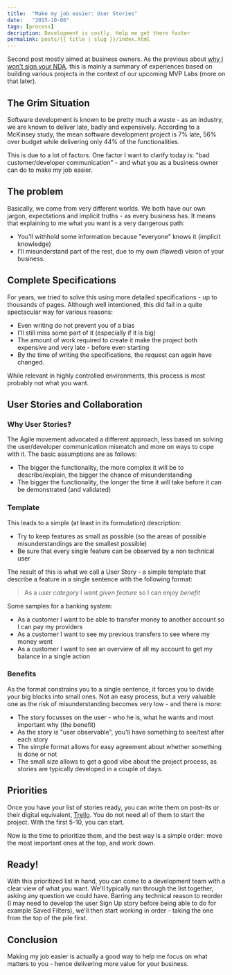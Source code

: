 ```yaml
---
title:  "Make my job easier: User Stories"
date:   "2015-10-06"
tags: [process]
decription: Development is costly. Help me get there faster
permalink: posts/{{ title | slug }}/index.html
---
```


Second post mostly aimed at business owners. As the previous about [why I won't sign your NDA](http://joyouscoding.com/blog/2015/08/12/why-i-wont-sign-your-nda.html), this is mainly a summary of experiences based on building various projects in the context of our upcoming MVP Labs (more on that later).

## The Grim Situation

Software development is known to be pretty much a waste - as an industry, we are known to deliver late, badly and expensively. According to a McKinsey study, the mean software development project is 7% late, 56% over budget while delivering only 44% of the functionalities.

This is due to a lot of factors. One factor I want to clarify today is: "bad customer/developer communication" - and what you as a business owner can do to make my job easier.

## The problem

Basically, we come from very different worlds. We both have our own jargon, expectations and implicit truths - as every business has. It means that explaining to me what you want is a very dangerous path:

* You'll withhold some information because "everyone" knows it (implicit knowledge)
* I'll misunderstand part of the rest, due to my own (flawed) vision of your business.

## Complete Specifications

For years, we tried to solve this using more detailed specifications - up to thousands of pages. Although well intentioned, this did fail in a quite spectacular way for various reasons:

* Even writing do not prevent you of a bias
* I'll still miss some part of it (especially if it is big)
* The amount of work required to create it make the project both expensive and very late - before even starting
* By the time of writing the specifications, the request can again have changed.

While relevant in highly controlled environments, this process is most probably not what you want.

## User Stories and Collaboration

### Why User Stories?

The Agile movement advocated a different approach, less based on solving the user/developer communication mismatch and more on ways to cope with it. The basic assumptions are as follows:

* The bigger the functionality, the more complex it will be to describe/explain, the bigger the chance of misunderstanding
* The bigger the functionality, the longer the time it will take before it can be demonstrated (and validated)

### Template

This leads to a simple (at least in its formulation) description:

* Try to keep features as small as possible (so the areas of possible misunderstandings are the smallest possible)
* Be sure that every single feature can be observed by a non technical user

The result of this is what we call a User Story - a simple template that describe a feature in a single sentence with the following format:

> As a <em>user category</em> I want <em>given feature</em> so I can enjoy <em>benefit</em>

Some samples for a banking system:

* As a customer I want to be able to transfer money to another account so I can pay my providers
* As a customer I want to see my previous transfers to see where my money went
* As a customer I want to see an overview of all my account to get my balance in a single action

### Benefits

As the format constrains you to a single sentence, it forces you to divide your big blocks into small ones. Not an easy process, but a very valuable one as the risk of misunderstanding becomes very low - and there is more:

* The story focusses on the user - who he is, what he wants and most important why (the benefit)
* As the story is "user observable", you'll have something to see/test after each story
* The simple format allows for easy agreement about whether something is done or not
* The small size allows to get a good vibe about the project process, as stories are typically developed in a couple of days.

## Priorities

Once you have your list of stories ready, you can write them on post-its or their digital equivalent, [Trello](trello.com). You do not need all of them to start the project. With the first 5-10, you can start.

Now is the time to prioritize them, and the best way is a simple order: move the most important ones at the top, and work down.

## Ready!

With this prioritized list in hand, you can come to a development team with a clear view of what you want. We'll typically run through the list together, asking any question we could have. Barring any technical reason to reorder (I may need to develop the user Sign Up story before being able to do for example Saved Filters), we'll then start working in order - taking the one from the top of the pile first.

## Conclusion

Making my job easier is actually a good way to help me focus on what matters to you - hence delivering more value for your business.
